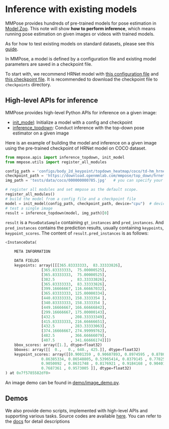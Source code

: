 # Inference with existing models

MMPose provides hundreds of pre-trained models for pose estimation in [Model Zoo](https://mmpose.readthedocs.io/en/1.x/modelzoo.html).
This note will show **how to perform inference**, which means running pose estimation on given images or videos with trained models.

As for how to test existing models on standard datasets, please see this [guide](./train_and_test.md#test).

In MMPose, a model is defined by a configuration file and existing model parameters are saved in a checkpoint file.

To start with, we recommend HRNet model with [this configuration file](/configs/body_2d_keypoint/topdown_heatmap/coco/td-hm_hrnet-w32_8xb64-210e_coco-256x192.py) and [this checkpoint file](https://download.openmmlab.com/mmpose/top_down/hrnet/hrnet_w32_coco_256x192-c78dce93_20200708.pth). It is recommended to download the checkpoint file to `checkpoints` directory.

## High-level APIs for inference

MMPose provides high-level Python APIs for inference on a given image:

- [init_model](/mmpose/apis/inference.py#L64): Initialize a model with a config and checkpoint
- [inference_topdown](/mmpose/apis/inference.py#L124): Conduct inference with the top-down pose estimator on a given image

Here is an example of building the model and inference on a given image using the pre-trained checkpoint of HRNet model on COCO dataset.

```python
from mmpose.apis import inference_topdown, init_model
from mmpose.utils import register_all_modules

config_path = 'configs/body_2d_keypoint/topdown_heatmap/coco/td-hm_hrnet-w32_8xb64-210e_coco-256x192.py'
checkpoint_path = 'https://download.openmmlab.com/mmpose/top_down/hrnet/hrnet_w32_coco_256x192-c78dce93_20200708.pth' # can be a local path
img_path = 'tests/data/coco/000000000785.jpg'   # you can specify your own picture path

# register all modules and set mmpose as the default scope.
register_all_modules()
# build the model from a config file and a checkpoint file
model = init_model(config_path, checkpoint_path, device="cpu")  # device can be 'cuda:0'
# test a single image
result = inference_topdown(model, img_path)[0]

```

`result` is a `PoseDataSample` containing `gt_instances` and `pred_instances`. And `pred_instances` contains the prediction results, usually containing `keypoints`, `keypoint_scores`. The content of `result.pred_instances` is as follows:

```python
<InstanceData(

    META INFORMATION

    DATA FIELDS
    keypoints: array([[[365.83333333,  83.33333826],
                [365.83333333,  75.00000525],
                [365.83333333,  75.00000525],
                [382.5       ,  83.33333826],
                [365.83333333,  83.33333826],
                [399.16666667, 116.66667032],
                [365.83333333, 125.00000334],
                [440.83333333, 158.3333354 ],
                [340.83333333, 158.3333354 ],
                [449.16666667, 166.66666842],
                [299.16666667, 175.00000143],
                [432.5       , 208.33333349],
                [415.83333333, 216.66666651],
                [432.5       , 283.33333063],
                [374.16666667, 274.99999762],
                [482.5       , 366.66666079],
                [407.5       , 341.66666174]]])
    bbox_scores: array([1.], dtype=float32)
    bboxes: array([[  0.,   0., 640., 425.]], dtype=float32)
    keypoint_scores: array([[0.9001359 , 0.90607893, 0.8974595 , 0.8780644 , 0.8363602 ,
                0.86385334, 0.86548805, 0.53965414, 0.8379145 , 0.77825487,
                0.9050092 , 0.8631748 , 0.8176921 , 0.9184168 , 0.9040103 ,
                0.7687361 , 0.9573005 ]], dtype=float32)
) at 0x7f5785582df0>
```

An image demo can be found in [demo/image_demo.py](/demo/image_demo.py).

## Demos

We also provide demo scripts, implemented with high-level APIs and supporting various tasks. Source codes are available [here](/demo). You can refer to the [docs](/demo/docs) for detail descriptions

